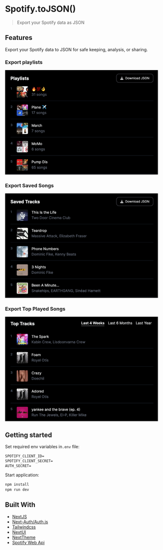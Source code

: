 # Spotify.toJSON()

> Export your Spotify data as JSON

## Features

Export your Spotify data to JSON for safe keeping, analysis, or sharing.

### Export playlists

![playlists](/public/playlists.png)

### Export Saved Songs

![saved](/public/saved.png)

### Export Top Played Songs

![top](/public/top.png)

## Getting started

Set required env variables in`.env` file:

```
SPOTIFY_CLIENT_ID=
SPOTIFY_CLIENT_SECRET=
AUTH_SECRET=
```

Start application:

```sh
npm install
npm run dev
```

## Built With

- [NextJS](https://nextjs.org/)
- [Next-Auth/Auth.js](https://authjs.dev)
- [Tailwindcss](https://tailwindcss.com/)
- [NextUI](https://nextui.org/)
- [NextTheme](https://github.com/pacocoursey/next-themes)
- [Spotify Web Api](https://developer.spotify.com/documentation/web-api)
